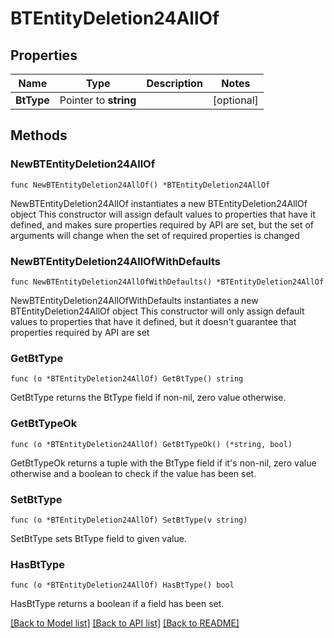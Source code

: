 # BTEntityDeletion24AllOf

## Properties

Name | Type | Description | Notes
------------ | ------------- | ------------- | -------------
**BtType** | Pointer to **string** |  | [optional] 

## Methods

### NewBTEntityDeletion24AllOf

`func NewBTEntityDeletion24AllOf() *BTEntityDeletion24AllOf`

NewBTEntityDeletion24AllOf instantiates a new BTEntityDeletion24AllOf object
This constructor will assign default values to properties that have it defined,
and makes sure properties required by API are set, but the set of arguments
will change when the set of required properties is changed

### NewBTEntityDeletion24AllOfWithDefaults

`func NewBTEntityDeletion24AllOfWithDefaults() *BTEntityDeletion24AllOf`

NewBTEntityDeletion24AllOfWithDefaults instantiates a new BTEntityDeletion24AllOf object
This constructor will only assign default values to properties that have it defined,
but it doesn't guarantee that properties required by API are set

### GetBtType

`func (o *BTEntityDeletion24AllOf) GetBtType() string`

GetBtType returns the BtType field if non-nil, zero value otherwise.

### GetBtTypeOk

`func (o *BTEntityDeletion24AllOf) GetBtTypeOk() (*string, bool)`

GetBtTypeOk returns a tuple with the BtType field if it's non-nil, zero value otherwise
and a boolean to check if the value has been set.

### SetBtType

`func (o *BTEntityDeletion24AllOf) SetBtType(v string)`

SetBtType sets BtType field to given value.

### HasBtType

`func (o *BTEntityDeletion24AllOf) HasBtType() bool`

HasBtType returns a boolean if a field has been set.


[[Back to Model list]](../README.md#documentation-for-models) [[Back to API list]](../README.md#documentation-for-api-endpoints) [[Back to README]](../README.md)


